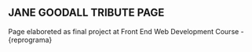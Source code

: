 ## JANE GOODALL TRIBUTE PAGE

Page elaboreted as final project at Front End Web Development Course - {reprograma}
